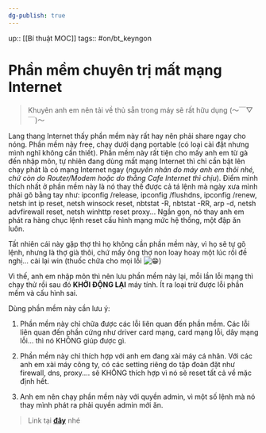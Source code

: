 ```yaml
---
dg-publish: true
---
```

up:: [[Bí thuật MOC]]
tags:: #on/bt_keyngon 

# Phần mềm chuyên trị mất mạng Internet
> Khuyên anh em nên tải về thủ sẵn trong máy sẽ rất hữu dụng     (～￣▽￣)～

Lang thang Internet thấy phần mềm này rất hay nên phải share ngay cho nóng. Phần mềm này free, chạy dưới dạng portable (có loại cài đặt nhưng mình nghĩ không cần thiết). Phần mềm này rất tiện cho mấy anh em từ gà đến nhập môn, tự nhiên đang dùng mất mạng Internet thì chỉ cần bật lên chạy phát là có mạng Internet ngay (_nguyên nhân do máy anh em thôi nhé, chứ còn do Router/Modem hoặc do thằng Cafe Internet thì chịu_). Điểm mình thích nhất ở phần mềm này là nó thay thế được cả tá lệnh mà ngày xưa mình phải gõ bằng tay như: ipconfig /release, ipconfig /flushdns, ipconfig /renew, netsh int ip reset, netsh winsock reset, nbtstat -R, nbtstat -RR, arp -d, netsh advfirewall reset, netsh winhttp reset proxy... Ngắn gọn, nó thay anh em phát ra hàng chục lệnh reset cấu hình mạng mức hệ thống, một đập ăn luôn.

Tất nhiên cái này gặp thợ thì họ không cần phần mềm này, vì họ sẽ tự gõ lệnh, nhưng là thợ già thôi, chứ mấy ông thợ non loay hoay một lúc rồi đề nghị... cài lại win (thuốc chữa cho mọi lỗi ![😁](https://static.xx.fbcdn.net/images/emoji.php/v9/ta8/1.5/16/1f601.png))

Vì thế, anh em nhập môn thì nên lưu phần mềm này lại, mỗi lần lỗi mạng thì chạy thử rồi sau đó **KHỞI ĐỘNG LẠI** máy tính. Ít ra loại trừ được lỗi phần mềm và cấu hình sai.

Dùng phần mềm này cần lưu ý:

1. Phần mềm này chỉ chữa được các lỗi liên quan đến phần mềm. Các lỗi liên quan đến phần cứng như driver card mạng, card mạng lỗi, dây mạng lỗi... thì nó KHÔNG giúp được gì.
    
2. Phần mềm này chỉ thích hợp với anh em đang xài máy cá nhân. Với các anh em xài máy công ty, có các setting riêng do tập đoàn đặt như firewall, dns, proxy.... sẽ KHÔNG thích hợp vì nó sẽ reset tất cả về mặc định hết.
    
3. Anh em nên chạy phần mềm này với quyền admin, vì một số lệnh mà nó thay mình phát ra phải quyền admin mới ăn.  

> Link tại [**đây**](https://l.facebook.com/l.php?u=https%3A%2F%2Fjustpaste.it%2F4xjhu%3Ffbclid%3DIwAR3zt0LpJ3tb7KSyLH3ruK73pe1wp9gAP0tTKuQjny3KNfsey3qPLf5Wbxk&h=AT3VqCC1O1YHki7TADpl4oLoJQoOqXUe5uZiEu0-sTCFL31P4-u9GIpr0MdBH9FDNuM6i9gTfQ90KUBsz8CBIUt39SgNzGQLHyq9zrMU2X2Ot06jxuTLJXsIsiSvaKZih5A3m7yAxr6_6-o-h2KkM-DaJbnqx8hKPRBrlap3zIGOtg18Y6cpgl2x9cIrAEJwhSgwFkpmU3WRqmHifgOR-zAimR9Ge2xGx0Ps_JmcycEL9bZZzw&__tn__=-UK-R&c[0]=AT0f4PYJA6VjrvY2DnBCdUVHxUykZ2cwyDMvo9cBjpJsoEn4eBvRJOxZt01TlGPZKSEAFrhmLdFFarIwYvz-BN3sEmbbve6yK5W1Hp2opoyQQKDtHJhZghKaML8L_pjTT4Myy0Ssr5zYJNtLR0Gn99wgAoifAGB4fafxUSs) nhé